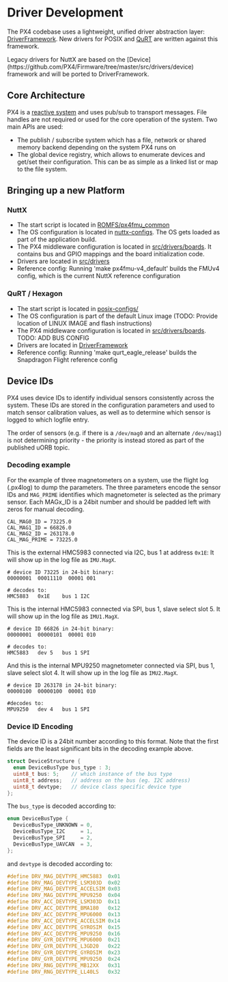 # Driver Development

The PX4 codebase uses a lightweight, unified driver abstraction layer: [DriverFramework](https://github.com/px4/DriverFramework). New drivers for POSIX and [QuRT](https://en.wikipedia.org/wiki/Qualcomm_Hexagon) are written against this framework.

<aside class="todo">
Legacy drivers for NuttX are based on the [Device](https://github.com/PX4/Firmware/tree/master/src/drivers/device) framework and will be ported to DriverFramework.
</aside>

## Core Architecture

PX4 is a [reactive system](concept-architecture.md) and uses pub/sub to transport messages. File handles are not required or used for the core operation of the system. Two main APIs are used:

  * The publish / subscribe system which has a file, network or shared memory backend depending on the system PX4 runs on
  * The global device registry, which allows to enumerate devices and get/set their configuration. This can be as simple as a linked list or map to the file system.

## Bringing up a new Platform

### NuttX

  * The start script is located in [ROMFS/px4fmu_common](https://github.com/PX4/Firmware/tree/master/ROMFS/px4fmu_common)
  * The OS configuration is located in [nuttx-configs](https://github.com/PX4/Firmware/tree/master/nuttx-configs). The OS gets loaded as part of the application build.
  * The PX4 middleware configuration is located in [src/drivers/boards](https://github.com/PX4/Firmware/tree/master/src/drivers/boards). It contains bus and GPIO mappings and the board initialization code.
  * Drivers are located in [src/drivers](https://github.com/PX4/Firmware/tree/master/src/drivers)
  * Reference config: Running 'make px4fmu-v4_default' builds the FMUv4 config, which is the current NuttX reference configuration

### QuRT / Hexagon

  * The start script is located in [posix-configs/](https://github.com/PX4/Firmware/tree/master/posix-configs)
  * The OS configuration is part of the default Linux image (TODO: Provide location of LINUX IMAGE and flash instructions)
  * The PX4 middleware configuration is located in [src/drivers/boards](https://github.com/PX4/Firmware/tree/master/src/drivers/boards). TODO: ADD BUS CONFIG
  * Drivers are located in [DriverFramework](https://github.com/px4/DriverFramework)
  * Reference config: Running 'make qurt_eagle_release' builds the Snapdragon Flight reference config

## Device IDs

PX4 uses device IDs to identify individual sensors consistently across the system. These IDs are stored in the configuration parameters and used to match sensor calibration values, as well as to determine which sensor is logged to which logfile entry.

The order of sensors (e.g. if there is a `/dev/mag0` and an alternate `/dev/mag1`) is not determining priority - the priority is instead stored as part of the published uORB topic.

### Decoding example

For the example of three magnetometers on a system, use the flight log (.px4log) to dump the parameters. The three parameters encode the sensor IDs and `MAG_PRIME` identifies which magnetometer is selected as the primary sensor. Each MAGx_ID is a 24bit number and should be padded left with zeros for manual decoding.


```
CAL_MAG0_ID = 73225.0
CAL_MAG1_ID = 66826.0
CAL_MAG2_ID = 263178.0
CAL_MAG_PRIME = 73225.0
```

This is the external HMC5983 connected via I2C, bus 1 at address `0x1E`: It will show up in the log file as `IMU.MagX`.

```
# device ID 73225 in 24-bit binary:
00000001  00011110  00001 001

# decodes to:
HMC5883   0x1E    bus 1 I2C
```

This is the internal HMC5983 connected via SPI, bus 1, slave select slot 5. It will show up in the log file as `IMU1.MagX`.

```
# device ID 66826 in 24-bit binary:
00000001  00000101  00001 010

# decodes to:
HMC5883   dev 5   bus 1 SPI
```

And this is the internal MPU9250 magnetometer connected via SPI, bus 1, slave select slot 4. It will show up in the log file as `IMU2.MagX`.

```
# device ID 263178 in 24-bit binary:
00000100  00000100  00001 010

#decodes to:
MPU9250   dev 4   bus 1 SPI
```

### Device ID Encoding

The device ID is a 24bit number according to this format. Note that the first fields are the least significant bits in the decoding example above.

```C
struct DeviceStructure {
  enum DeviceBusType bus_type : 3;
  uint8_t bus: 5;    // which instance of the bus type
  uint8_t address;   // address on the bus (eg. I2C address)
  uint8_t devtype;   // device class specific device type
};
```
The `bus_type` is decoded according to:

```C
enum DeviceBusType {
  DeviceBusType_UNKNOWN = 0,
  DeviceBusType_I2C     = 1,
  DeviceBusType_SPI     = 2,
  DeviceBusType_UAVCAN  = 3,
};
```

and `devtype` is decoded according to:

```C
#define DRV_MAG_DEVTYPE_HMC5883  0x01
#define DRV_MAG_DEVTYPE_LSM303D  0x02
#define DRV_MAG_DEVTYPE_ACCELSIM 0x03
#define DRV_MAG_DEVTYPE_MPU9250  0x04
#define DRV_ACC_DEVTYPE_LSM303D  0x11
#define DRV_ACC_DEVTYPE_BMA180   0x12
#define DRV_ACC_DEVTYPE_MPU6000  0x13
#define DRV_ACC_DEVTYPE_ACCELSIM 0x14
#define DRV_ACC_DEVTYPE_GYROSIM  0x15
#define DRV_ACC_DEVTYPE_MPU9250  0x16
#define DRV_GYR_DEVTYPE_MPU6000  0x21
#define DRV_GYR_DEVTYPE_L3GD20   0x22
#define DRV_GYR_DEVTYPE_GYROSIM  0x23
#define DRV_GYR_DEVTYPE_MPU9250  0x24
#define DRV_RNG_DEVTYPE_MB12XX   0x31
#define DRV_RNG_DEVTYPE_LL40LS   0x32
```
